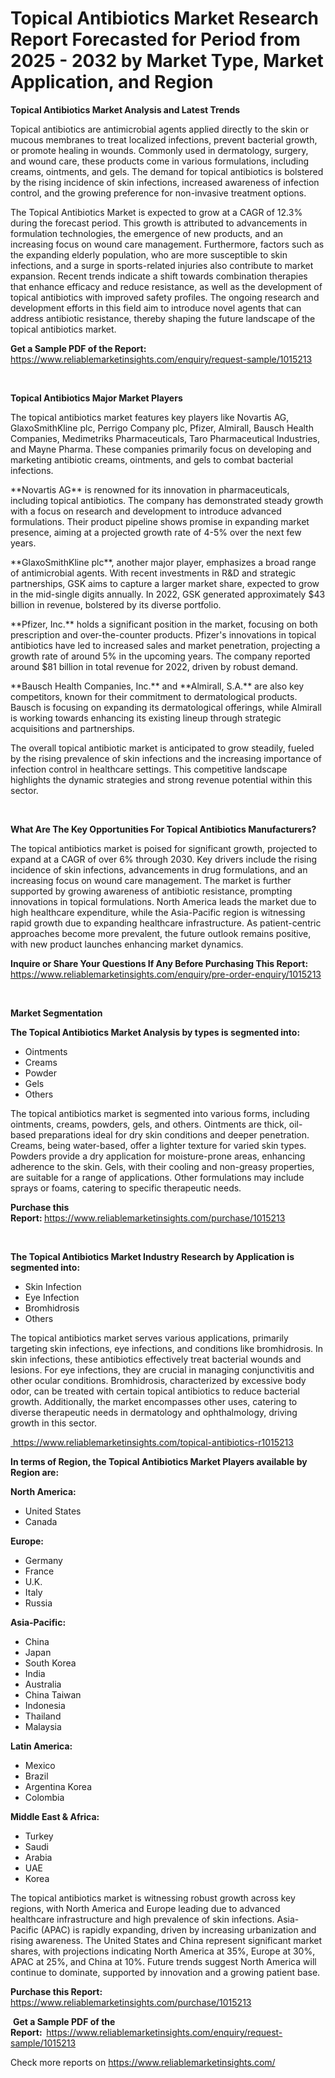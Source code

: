 <p><h1>Topical Antibiotics Market Research Report Forecasted for Period from 2025 -  2032 by Market Type, Market Application, and Region</h1></p><p><strong>Topical Antibiotics Market Analysis and Latest Trends</strong></p>
<p><p>Topical antibiotics are antimicrobial agents applied directly to the skin or mucous membranes to treat localized infections, prevent bacterial growth, or promote healing in wounds. Commonly used in dermatology, surgery, and wound care, these products come in various formulations, including creams, ointments, and gels. The demand for topical antibiotics is bolstered by the rising incidence of skin infections, increased awareness of infection control, and the growing preference for non-invasive treatment options.</p><p>The Topical Antibiotics Market is expected to grow at a CAGR of 12.3% during the forecast period. This growth is attributed to advancements in formulation technologies, the emergence of new products, and an increasing focus on wound care management. Furthermore, factors such as the expanding elderly population, who are more susceptible to skin infections, and a surge in sports-related injuries also contribute to market expansion. Recent trends indicate a shift towards combination therapies that enhance efficacy and reduce resistance, as well as the development of topical antibiotics with improved safety profiles. The ongoing research and development efforts in this field aim to introduce novel agents that can address antibiotic resistance, thereby shaping the future landscape of the topical antibiotics market.</p></p>
<p><strong>Get a Sample PDF of the Report:&nbsp;</strong> <a href="https://www.reliablemarketinsights.com/enquiry/request-sample/1015213?utm_campaign=2214&utm_medium=2&utm_source=Github&utm_content=ia&utm_term=06032025&utm_id=topical-antibiotics">https://www.reliablemarketinsights.com/enquiry/request-sample/1015213</a></p>
<p>&nbsp;</p>
<p><strong>Topical Antibiotics Major Market Players</strong></p>
<p><p>The topical antibiotics market features key players like Novartis AG, GlaxoSmithKline plc, Perrigo Company plc, Pfizer, Almirall, Bausch Health Companies, Medimetriks Pharmaceuticals, Taro Pharmaceutical Industries, and Mayne Pharma. These companies primarily focus on developing and marketing antibiotic creams, ointments, and gels to combat bacterial infections.</p><p>**Novartis AG** is renowned for its innovation in pharmaceuticals, including topical antibiotics. The company has demonstrated steady growth with a focus on research and development to introduce advanced formulations. Their product pipeline shows promise in expanding market presence, aiming at a projected growth rate of 4-5% over the next few years.</p><p>**GlaxoSmithKline plc**, another major player, emphasizes a broad range of antimicrobial agents. With recent investments in R&D and strategic partnerships, GSK aims to capture a larger market share, expected to grow in the mid-single digits annually. In 2022, GSK generated approximately $43 billion in revenue, bolstered by its diverse portfolio.</p><p>**Pfizer, Inc.** holds a significant position in the market, focusing on both prescription and over-the-counter products. Pfizer's innovations in topical antibiotics have led to increased sales and market penetration, projecting a growth rate of around 5% in the upcoming years. The company reported around $81 billion in total revenue for 2022, driven by robust demand.</p><p>**Bausch Health Companies, Inc.** and **Almirall, S.A.** are also key competitors, known for their commitment to dermatological products. Bausch is focusing on expanding its dermatological offerings, while Almirall is working towards enhancing its existing lineup through strategic acquisitions and partnerships.</p><p>The overall topical antibiotic market is anticipated to grow steadily, fueled by the rising prevalence of skin infections and the increasing importance of infection control in healthcare settings. This competitive landscape highlights the dynamic strategies and strong revenue potential within this sector.</p></p>
<p>&nbsp;</p>
<p><strong>What Are The Key Opportunities For Topical Antibiotics Manufacturers?</strong></p>
<p><p>The topical antibiotics market is poised for significant growth, projected to expand at a CAGR of over 6% through 2030. Key drivers include the rising incidence of skin infections, advancements in drug formulations, and an increasing focus on wound care management. The market is further supported by growing awareness of antibiotic resistance, prompting innovations in topical formulations. North America leads the market due to high healthcare expenditure, while the Asia-Pacific region is witnessing rapid growth due to expanding healthcare infrastructure. As patient-centric approaches become more prevalent, the future outlook remains positive, with new product launches enhancing market dynamics.</p></p>
<p><strong>Inquire or Share Your Questions If Any Before Purchasing This Report:</strong> <a href="https://www.reliablemarketinsights.com/enquiry/pre-order-enquiry/1015213?utm_campaign=2214&utm_medium=2&utm_source=Github&utm_content=ia&utm_term=06032025&utm_id=topical-antibiotics">https://www.reliablemarketinsights.com/enquiry/pre-order-enquiry/1015213</a></p>
<p>&nbsp;</p>
<p><strong>Market Segmentation</strong></p>
<p><strong>The Topical Antibiotics Market Analysis by types is segmented into:</strong></p>
<p><ul><li>Ointments</li><li>Creams</li><li>Powder</li><li>Gels</li><li>Others</li></ul></p>
<p><p>The topical antibiotics market is segmented into various forms, including ointments, creams, powders, gels, and others. Ointments are thick, oil-based preparations ideal for dry skin conditions and deeper penetration. Creams, being water-based, offer a lighter texture for varied skin types. Powders provide a dry application for moisture-prone areas, enhancing adherence to the skin. Gels, with their cooling and non-greasy properties, are suitable for a range of applications. Other formulations may include sprays or foams, catering to specific therapeutic needs.</p></p>
<p><strong>Purchase this Report:&nbsp;</strong><a href="https://www.reliablemarketinsights.com/purchase/1015213?utm_campaign=2214&utm_medium=2&utm_source=Github&utm_content=ia&utm_term=06032025&utm_id=topical-antibiotics">https://www.reliablemarketinsights.com/purchase/1015213</a></p>
<p>&nbsp;</p>
<p><strong>The Topical Antibiotics Market Industry Research by Application is segmented into:</strong></p>
<p><ul><li>Skin Infection</li><li>Eye Infection</li><li>Bromhidrosis</li><li>Others</li></ul></p>
<p><p>The topical antibiotics market serves various applications, primarily targeting skin infections, eye infections, and conditions like bromhidrosis. In skin infections, these antibiotics effectively treat bacterial wounds and lesions. For eye infections, they are crucial in managing conjunctivitis and other ocular conditions. Bromhidrosis, characterized by excessive body odor, can be treated with certain topical antibiotics to reduce bacterial growth. Additionally, the market encompasses other uses, catering to diverse therapeutic needs in dermatology and ophthalmology, driving growth in this sector.</p></p>
<p><a href="https://www.reliablemarketinsights.com/topical-antibiotics-r1015213?utm_campaign=2214&utm_medium=2&utm_source=Github&utm_content=ia&utm_term=06032025&utm_id=topical-antibiotics">&nbsp;https://www.reliablemarketinsights.com/topical-antibiotics-r1015213</a></p>
<p><strong>In terms of Region, the Topical Antibiotics Market Players available by Region are:</strong></p>
<p>
    <p> <strong> North America: </strong>
        <ul>
            <li>United States</li>
            <li>Canada</li>
        </ul>
        </p> 
    <p> <strong> Europe: </strong>
        <ul>
            <li>Germany</li>
            <li>France</li>
            <li>U.K.</li>
            <li>Italy</li>
            <li>Russia</li>
        </ul>
        </p> 
    <p> <strong> Asia-Pacific: </strong>
        <ul>
            <li>China</li>
            <li>Japan</li>
            <li>South Korea</li>
            <li>India</li>
            <li>Australia</li>
            <li>China Taiwan</li>
            <li>Indonesia</li>
            <li>Thailand</li>
            <li>Malaysia</li>
        </ul>
        </p> 
    <p> <strong> Latin America: </strong>
        <ul>
            <li>Mexico</li>
            <li>Brazil</li>
            <li>Argentina Korea</li>
            <li>Colombia</li>
        </ul>
        </p> 
    <p> <strong> Middle East & Africa: </strong>
        <ul>
            <li>Turkey</li>
            <li>Saudi</li>
            <li>Arabia</li>
            <li>UAE</li>
            <li>Korea</li>
        </ul>
    </p>
    </p>
<p><p>The topical antibiotics market is witnessing robust growth across key regions, with North America and Europe leading due to advanced healthcare infrastructure and high prevalence of skin infections. Asia-Pacific (APAC) is rapidly expanding, driven by increasing urbanization and rising awareness. The United States and China represent significant market shares, with projections indicating North America at 35%, Europe at 30%, APAC at 25%, and China at 10%. Future trends suggest North America will continue to dominate, supported by innovation and a growing patient base.</p></p>
<p><strong>Purchase this Report: </strong><a href="https://www.reliablemarketinsights.com/purchase/1015213?utm_campaign=2214&utm_medium=2&utm_source=Github&utm_content=ia&utm_term=06032025&utm_id=topical-antibiotics">https://www.reliablemarketinsights.com/purchase/1015213</a></p>
<p>&nbsp;<strong>Get a Sample PDF of the Report:&nbsp;&nbsp;</strong><a href="https://www.reliablemarketinsights.com/enquiry/request-sample/1015213?utm_campaign=2214&utm_medium=2&utm_source=Github&utm_content=ia&utm_term=06032025&utm_id=topical-antibiotics">https://www.reliablemarketinsights.com/enquiry/request-sample/1015213</a></p>
<p><strong></strong></p>
<p>Check more reports on <a href="https://www.reliablemarketinsights.com/?utm_campaign=2214&utm_medium=2&utm_source=Github&utm_content=ia&utm_term=06032025&utm_id=topical-antibiotics">https://www.reliablemarketinsights.com/</a></p>